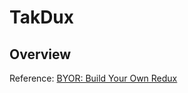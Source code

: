 # TakDux

## Overview

Reference: 
[BYOR: Build Your Own Redux](https://blog.martindidiego.com/build-your-own-redux/)
